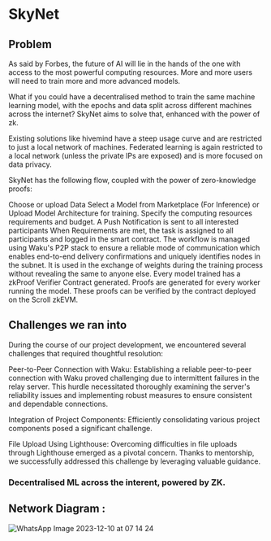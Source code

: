 # SkyNet
## Problem
As said by Forbes, the future of AI will lie in the hands of the one with access to the most powerful computing resources. More and more users will need to train more and more advanced models.

What if you could have a decentralised method to train the same machine learning model, with the epochs and data split across different machines across the internet? SkyNet aims to solve that, enhanced with the power of zk.

Existing solutions like hivemind have a steep usage curve and are restricted to just a local network of machines. Federated learning is again restricted to a local network (unless the private IPs are exposed) and is more focused on data privacy.

SkyNet has the following flow, coupled with the power of zero-knowledge proofs:

Choose or upload Data
Select a Model from Marketplace (For Inference) or Upload Model Architecture for training.
Specify the computing resources requirements and budget.
A Push Notification is sent to all interested participants
When Requirements are met, the task is assigned to all participants and logged in the smart contract.
The workflow is managed using Waku's P2P stack to ensure a reliable mode of communication which enables end-to-end delivery confirmations and uniquely identifies nodes in the subnet. It is used in the exchange of weights during the training process without revealing the same to anyone else.
Every model trained has a zkProof Verifier Contract generated. Proofs are generated for every worker running the model. These proofs can be verified by the contract deployed on the Scroll zkEVM.

## Challenges we ran into
During the course of our project development, we encountered several challenges that required thoughtful resolution:

Peer-to-Peer Connection with Waku:
Establishing a reliable peer-to-peer connection with Waku proved challenging due to intermittent failures in the relay server. This hurdle necessitated thoroughly examining the server's reliability issues and implementing robust measures to ensure consistent and dependable connections.

Integration of Project Components:
Efficiently consolidating various project components posed a significant challenge.

File Upload Using Lighthouse:
Overcoming difficulties in file uploads through Lighthouse emerged as a pivotal concern. Thanks to mentorship, we successfully addressed this challenge by leveraging valuable guidance.
### Decentralised ML across the interent, powered by ZK.
## Network Diagram :
![WhatsApp Image 2023-12-10 at 07 14 24](https://github.com/mittal-parth/SkyNet/assets/72497928/cdecc03a-9944-4507-8166-af737e020c88)
